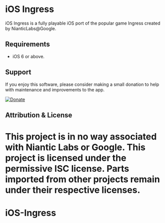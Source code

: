 iOS Ingress
===========

iOS Ingress is a fully playable iOS port of the popular game Ingress created by NianticLabs@Google.

Requirements
--------
- iOS 6 or above.

Support
-------

If you enjoy this software, please consider making a small donation to help with maintenance and improvements to the app.

[![Donate](https://www.paypalobjects.com/en_US/i/btn/btn_donate_LG.gif)](https://www.paypal.com/cgi-bin/webscr?cmd=_donations&business=buddyfavors%40gmail%2ecom&lc=US&item_name=iOS%20Ingress&no_note=0&currency_code=USD&bn=PP%2dDonationsBF%3abtn_donate_SM%2egif%3aNonHostedGuest)

Attribution & License
---------------------

This project is in no way associated with Niantic Labs or Google. This project is licensed under the permissive ISC license. Parts imported from other projects remain under their respective licenses.
=======
iOS-Ingress
===========